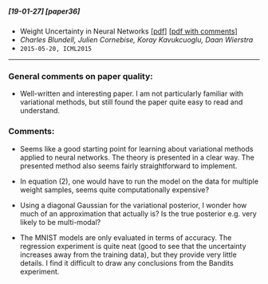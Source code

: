 ##### [19-01-27] [paper36]
- Weight Uncertainty in Neural Networks [[pdf]](https://arxiv.org/abs/1505.05424) [[pdf with comments]](https://github.com/fregu856/papers/blob/master/commented_pdfs/Weight%20Uncertainty%20in%20Neural%20Networks.pdf)
- *Charles Blundell, Julien Cornebise, Koray Kavukcuoglu, Daan Wierstra*
- `2015-05-20, ICML2015`

****

### General comments on paper quality:
- Well-written and interesting paper. I am not particularly familiar with variational methods, but still found the paper quite easy to read and understand.

### Comments:
- Seems like a good starting point for learning about variational methods applied to neural networks. The theory is presented in a clear way. The presented method also seems fairly straightforward to implement.

- In equation (2), one would have to run the model on the data for multiple weight samples, seems quite computationally expensive?

- Using a diagonal Gaussian for the variational posterior, I wonder how much of an approximation that actually is? Is the true posterior e.g. very likely to be multi-modal?

- The MNIST models are only evaluated in terms of accuracy. The regression experiment is quite neat (good to see that the uncertainty increases away from the training data), but they provide very little details. I find it difficult to draw any conclusions from the Bandits experiment.

